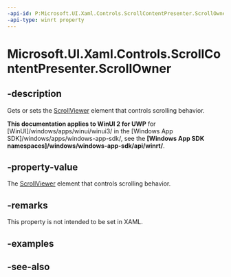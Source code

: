 ```yaml
---
-api-id: P:Microsoft.UI.Xaml.Controls.ScrollContentPresenter.ScrollOwner
-api-type: winrt property
---
```


<!-- Property syntax
public object ScrollOwner { get;  set; }
-->

# Microsoft.UI.Xaml.Controls.ScrollContentPresenter.ScrollOwner

## -description
Gets or sets the [ScrollViewer](scrollviewer.md) element that controls scrolling behavior.

**This documentation applies to WinUI 2 for UWP** for [WinUI]/windows/apps/winui/winui3/ in the [Windows App SDK]/windows/apps/windows-app-sdk/, see the **[Windows App SDK namespaces]/windows/windows-app-sdk/api/winrt/**.

## -property-value
The [ScrollViewer](scrollviewer.md) element that controls scrolling behavior.

## -remarks
This property is not intended to be set in XAML.

## -examples

## -see-also

